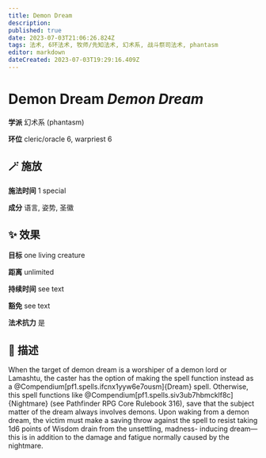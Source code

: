 ```yaml
---
title: Demon Dream
description: 
published: true
date: 2023-07-03T21:06:26.824Z
tags: 法术, 6环法术, 牧师/先知法术, 幻术系, 战斗祭司法术, phantasm
editor: markdown
dateCreated: 2023-07-03T19:29:16.409Z
---
```


# **Demon Dream** *Demon Dream*

**学派** 幻术系 (phantasm) 

**环位** cleric/oracle 6, warpriest 6

## 🪄 施放

**施法时间** 1 special

**成分** 语言, 姿势, 圣徽

## ✨ 效果 

**目标** one living creature 

**距离** unlimited  

**持续时间** see text 

**豁免** see text

**法术抗力** 是

## 📖 描述

When the target of demon dream is a worshiper of a demon lord or Lamashtu, the caster has the option of making the spell function instead as a @Compendium[pf1.spells.ifcnx1yyw6e7ousm]{Dream} spell. Otherwise, this spell functions like @Compendium[pf1.spells.siv3ub7hbmcklf8c]{Nightmare} (see Pathfinder RPG Core Rulebook 316), save that the subject matter of the dream always involves demons. Upon waking from a demon dream, the victim must make a saving throw against the spell to resist taking 1d6 points of Wisdom drain from the unsettling, madness- inducing dream&mdash;this is in addition to the damage and fatigue normally caused by the nightmare.
    